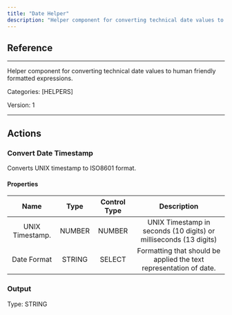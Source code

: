 ```yaml
---
title: "Date Helper"
description: "Helper component for converting technical date values to human friendly formatted expressions."
---
```

## Reference
<hr />

Helper component for converting technical date values to human friendly formatted expressions.


Categories: [HELPERS]


Version: 1

<hr />






## Actions


### Convert Date Timestamp
Converts UNIX timestamp to ISO8601 format.

#### Properties

|      Name      |     Type     |     Control Type     |     Description     |
|:--------------:|:------------:|:--------------------:|:-------------------:|
| UNIX Timestamp. | NUMBER | NUMBER  |  UNIX Timestamp in seconds (10 digits) or milliseconds (13 digits)  |
| Date Format | STRING | SELECT  |  Formatting that should be applied the text representation of date.  |


### Output



Type: STRING







